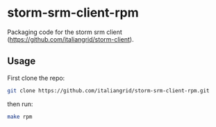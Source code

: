 storm-srm-client-rpm
====================

Packaging code for the storm srm client (https://github.com/italiangrid/storm-client).

## Usage

First clone the repo:

```bash
git clone https://github.com/italiangrid/storm-srm-client-rpm.git
```

then run:

```bash
make rpm
```

